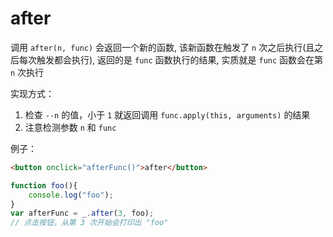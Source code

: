 # after

调用 `after(n, func)` 会返回一个新的函数, 该新函数在触发了 `n` 次之后执行(且之后每次触发都会执行), 返回的是 `func` 函数执行的结果, 实质就是 `func` 函数会在第 `n` 次执行

实现方式：

1. 检查 `--n` 的值，小于 `1` 就返回调用 `func.apply(this, arguments)` 的结果
2. 注意检测参数 `n` 和 `func`

例子：

```html
<button onclick="afterFunc()">after</button>
```

```js
function foo(){
    console.log("foo");
}
var afterFunc = _.after(3, foo);
// 点击按钮，从第 3 次开始会打印出 "foo"
```
